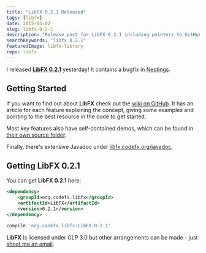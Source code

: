 ```yaml
---
title: "LibFX 0.2.1 Released"
tags: [libfx]
date: 2015-05-02
slug: libfx-0-2-1
description: "Release post for LibFX 0.2.1 including pointers to GitHub, feature descriptions, Maven coordinates and the Javadoc."
searchKeywords: "libfx 0.2.1"
featuredImage: libfx-library
repo: libfx
---
```


I released [**LibFX 0.2.1**](https://github.com/nipafx/LibFX/releases/tag/v0.2.1) yesterday!
It contains a bugfix in [Nestings](https://github.com/nipafx/LibFX/wiki/Nestings).

## Getting Started

If you want to find out about **LibFX** check out the [wiki on GitHub](https://github.com/nipafx/LibFX/wiki).
It has an article for each feature explaining the concept, giving some examples and pointing to the best resource in the code to get started.

Most key features also have self-contained demos, which can be found in [their own source folder](https://github.com/nipafx/LibFX/tree/master/src/demo/java/org/codefx/libfx).

Finally, there's extensive Javadoc under [libfx.codefx.org/javadoc](http://libfx.codefx.org/javadoc).

## Getting LibFX 0.2.1

You can get **LibFX 0.2.1** here:

<contentimage slug="LibFX-v0.2.1" options="sidebar"></contentimage>

```xml
<dependency>
	<groupId>org.codefx.libfx</groupId>
	<artifactId>LibFX</artifactId>
	<version>0.2.1</version>
</dependency>
```

```groovy
compile 'org.codefx.libfx:LibFX:0.2.1'
```

**LibFX** is licensed under GLP 3.0 but other arrangements can be made - just [shoot me an email](mailto:nicolai@nipafx.dev).
